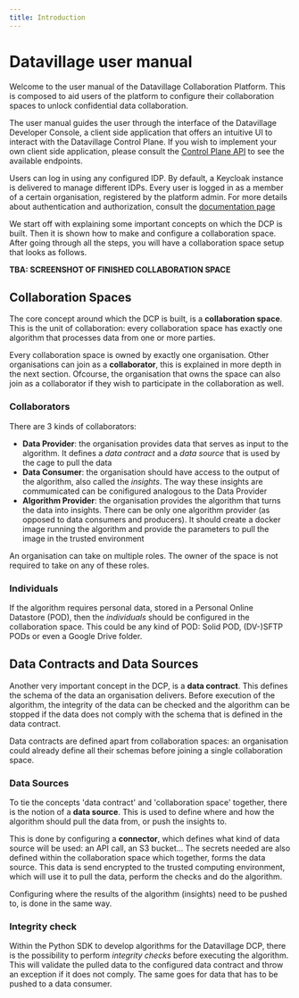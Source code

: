 ```yaml
---
title: Introduction
---
```


# Datavillage user manual

Welcome to the user manual of the Datavillage Collaboration Platform. This is composed to aid users of the platform to configure their collaboration spaces to unlock confidential data collaboration.

The user manual guides the user through the interface of the Datavillage Developer Console, a client side application that offers an intuitive UI to interact with the Datavillage Control Plane. If you wish to implement your own client side application, please consult the [Control Plane API](/docs/api/control-plane) to see the available endpoints.

Users can log in using any configured IDP. By default, a Keycloak instance is delivered to manage different IDPs. Every user is logged in as a member of a certain organisation, registered by the platform admin. For more details about authentication and authorization, consult the [documentation page](/docs/user-manual/auth)

We start off with explaining some important concepts on which the DCP is built. Then it is shown how to make and configure a collaboration space. After going through all the steps, you will have a collaboration space setup that looks as follows.

**TBA: SCREENSHOT OF FINISHED COLLABORATION SPACE**

## Collaboration Spaces

The core concept around which the DCP is built, is a **collaboration space**. This is the unit of collaboration: every collaboration space has exactly one algorithm that processes data from one or more parties.

Every collaboration space is owned by exactly one organisation. Other organisations can join as a **collaborator**, this is explained in more depth in the next section. Ofcourse, the organisation that owns the space can also join as a collaborator if they wish to participate in the collaboration as well.

### Collaborators

There are 3 kinds of collaborators:

- **Data Provider**: the organisation provides data that serves as input to the algorithm. It defines a _data contract_ and a _data source_ that is used by the cage to pull the data
- **Data Consumer**: the organisation should have access to the output of the algorithm, also called the _insights_. The way these insights are commumicated can be conifigured analogous to the Data Provider
- **Algorithm Provider**: the organisation provides the algorithm that turns the data into insights. There can be only one algorithm provider (as opposed to data consumers and producers). It should create a docker image running the algorithm and provide the parameters to pull the image in the trusted environment

An organisation can take on multiple roles. The owner of the space is not required to take on any of these roles.

### Individuals

If the algorithm requires personal data, stored in a Personal Online Datastore (POD), then the _individuals_ should be configured in the collaboration space. This could be any kind of POD: Solid POD, (DV-)SFTP PODs or even a Google Drive folder.

## Data Contracts and Data Sources

Another very important concept in the DCP, is a **data contract**. This defines the schema of the data an organisation delivers. Before execution of the algorithm, the integrity of the data can be checked and the algorithm can be stopped if the data does not comply with the schema that is defined in the data contract.

Data contracts are defined apart from collaboration spaces: an organisation could already define all their schemas before joining a single collaboration space.

### Data Sources

To tie the concepts 'data contract' and 'collaboration space' together, there is the notion of a **data source**.
This is used to define where and how the algorithm should pull the data from, or push the insights to.

This is done by configuring a **connector**, which defines what kind of data source will be used: an API call, an S3 bucket... The secrets needed are also defined within the collaboration space which together, forms the data source. This data is send encrypted to the trusted computing environment, which will use it to pull the data, perform the checks and do the algorithm.

Configuring where the results of the algorithm (insights) need to be pushed to, is done in the same way.

### Integrity check

Within the Python SDK to develop algorithms for the Datavillage DCP, there is the possibility to perform _integrity checks_ before executing the algorithm. This will validate the pulled data to the configured data contract and throw an exception if it does not comply. The same goes for data that has to be pushed to a data consumer.
